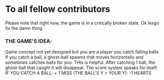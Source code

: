 # To all fellow contributors
Please note that right now, the game is in a critically broken state.
Ok lesgo fix the damn thing 

### THE GAME'S IDEA:
Game concept not yet designed
but
you are a player
you catch falling balls
If you catch a ball, a ghost-ball spawns that moves horizontally and sometimes catches balls for you. THis is helpful. After catching 1 ball, the ghost-ball that caught it will disappear.
The score system speaks for itself:
    IF YOU CATCH A BALL: + 1 
    MISS (THE BALL'S Y > YOUR Y): -1 HEARTS
